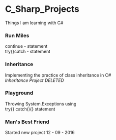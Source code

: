 # C_Sharp_Projects
Things I am learning with C#

### Run Miles
continue - statement<br />
try{}catch - statement

### Inheritance
Implementing the practice of class inheritance in C#<br />
*Inheritance Project DELETED*

### Playground
Throwing System.Exceptions using<br />
try{} catch(){} statement

### Man's Best Friend
Started new project 12 - 09 - 2016
